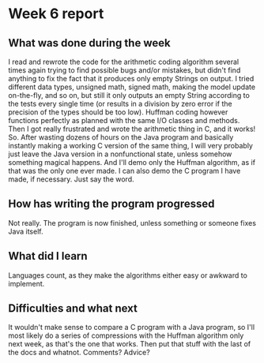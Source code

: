 # Week 6 report

## What was done during the week

I read and rewrote the code for the arithmetic coding algorithm several times again trying to find possible bugs and/or mistakes, but didn't find anything to fix the fact that it produces only empty Strings on output. I tried different data types, unsigned math, signed math, making the model update on-the-fly, and so on, but still it only outputs an empty String according to the tests every single time (or results in a division by zero error if the precision of the types should be too low). Huffman coding however functions perfectly as planned with the same I/O classes and methods. Then I got really frustrated and wrote the arithmetic thing in C, and it works! So. After wasting dozens of hours on the Java program and basically instantly making a working C version of the same thing, I will very probably just leave the Java version in a nonfunctional state, unless somehow something magical happens. And I'll demo only the Huffman algorithm, as if that was the only one ever made. I can also demo the C program I have made, if necessary. Just say the word. 

## How has writing the program progressed

Not really. The program is now finished, unless something or someone fixes Java itself. 

## What did I learn

Languages count, as they make the algorithms either easy or awkward to implement. 

## Difficulties and what next

It wouldn't make sense to compare a C program with a Java program, so I'll most likely do a series of compressions with the Huffman algorithm only next week, as that's the one that works. Then put that stuff with the last of the docs and whatnot. Comments? Advice? 
